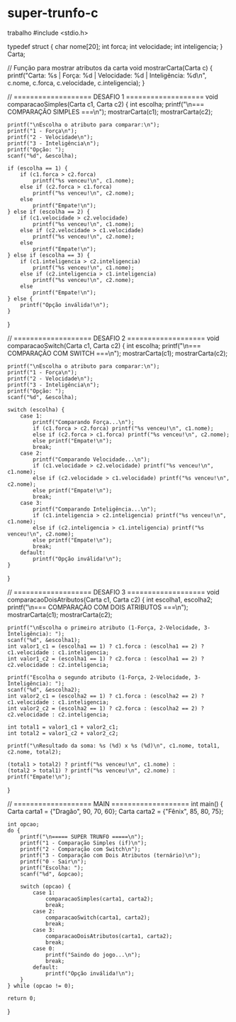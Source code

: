 # super-trunfo-c
trabalho
#include <stdio.h>

typedef struct {
    char nome[20];
    int forca;
    int velocidade;
    int inteligencia;
} Carta;

// Função para mostrar atributos da carta
void mostrarCarta(Carta c) {
    printf("Carta: %s | Força: %d | Velocidade: %d | Inteligência: %d\n",
           c.nome, c.forca, c.velocidade, c.inteligencia);
}

// =================== DESAFIO 1 ===================
void comparacaoSimples(Carta c1, Carta c2) {
    int escolha;
    printf("\n=== COMPARAÇÃO SIMPLES ===\n");
    mostrarCarta(c1);
    mostrarCarta(c2);

    printf("\nEscolha o atributo para comparar:\n");
    printf("1 - Força\n");
    printf("2 - Velocidade\n");
    printf("3 - Inteligência\n");
    printf("Opção: ");
    scanf("%d", &escolha);

    if (escolha == 1) {
        if (c1.forca > c2.forca)
            printf("%s venceu!\n", c1.nome);
        else if (c2.forca > c1.forca)
            printf("%s venceu!\n", c2.nome);
        else
            printf("Empate!\n");
    } else if (escolha == 2) {
        if (c1.velocidade > c2.velocidade)
            printf("%s venceu!\n", c1.nome);
        else if (c2.velocidade > c1.velocidade)
            printf("%s venceu!\n", c2.nome);
        else
            printf("Empate!\n");
    } else if (escolha == 3) {
        if (c1.inteligencia > c2.inteligencia)
            printf("%s venceu!\n", c1.nome);
        else if (c2.inteligencia > c1.inteligencia)
            printf("%s venceu!\n", c2.nome);
        else
            printf("Empate!\n");
    } else {
        printf("Opção inválida!\n");
    }
}

// =================== DESAFIO 2 ===================
void comparacaoSwitch(Carta c1, Carta c2) {
    int escolha;
    printf("\n=== COMPARAÇÃO COM SWITCH ===\n");
    mostrarCarta(c1);
    mostrarCarta(c2);

    printf("\nEscolha o atributo para comparar:\n");
    printf("1 - Força\n");
    printf("2 - Velocidade\n");
    printf("3 - Inteligência\n");
    printf("Opção: ");
    scanf("%d", &escolha);

    switch (escolha) {
        case 1:
            printf("Comparando Força...\n");
            if (c1.forca > c2.forca) printf("%s venceu!\n", c1.nome);
            else if (c2.forca > c1.forca) printf("%s venceu!\n", c2.nome);
            else printf("Empate!\n");
            break;
        case 2:
            printf("Comparando Velocidade...\n");
            if (c1.velocidade > c2.velocidade) printf("%s venceu!\n", c1.nome);
            else if (c2.velocidade > c1.velocidade) printf("%s venceu!\n", c2.nome);
            else printf("Empate!\n");
            break;
        case 3:
            printf("Comparando Inteligência...\n");
            if (c1.inteligencia > c2.inteligencia) printf("%s venceu!\n", c1.nome);
            else if (c2.inteligencia > c1.inteligencia) printf("%s venceu!\n", c2.nome);
            else printf("Empate!\n");
            break;
        default:
            printf("Opção inválida!\n");
    }
}

// =================== DESAFIO 3 ===================
void comparacaoDoisAtributos(Carta c1, Carta c2) {
    int escolha1, escolha2;
    printf("\n=== COMPARAÇÃO COM DOIS ATRIBUTOS ===\n");
    mostrarCarta(c1);
    mostrarCarta(c2);

    printf("\nEscolha o primeiro atributo (1-Força, 2-Velocidade, 3-Inteligência): ");
    scanf("%d", &escolha1);
    int valor1_c1 = (escolha1 == 1) ? c1.forca : (escolha1 == 2) ? c1.velocidade : c1.inteligencia;
    int valor1_c2 = (escolha1 == 1) ? c2.forca : (escolha1 == 2) ? c2.velocidade : c2.inteligencia;

    printf("Escolha o segundo atributo (1-Força, 2-Velocidade, 3-Inteligência): ");
    scanf("%d", &escolha2);
    int valor2_c1 = (escolha2 == 1) ? c1.forca : (escolha2 == 2) ? c1.velocidade : c1.inteligencia;
    int valor2_c2 = (escolha2 == 1) ? c2.forca : (escolha2 == 2) ? c2.velocidade : c2.inteligencia;

    int total1 = valor1_c1 + valor2_c1;
    int total2 = valor1_c2 + valor2_c2;

    printf("\nResultado da soma: %s (%d) x %s (%d)\n", c1.nome, total1, c2.nome, total2);

    (total1 > total2) ? printf("%s venceu!\n", c1.nome) :
    (total2 > total1) ? printf("%s venceu!\n", c2.nome) :
    printf("Empate!\n");
}

// =================== MAIN ===================
int main() {
    Carta carta1 = {"Dragão", 90, 70, 60};
    Carta carta2 = {"Fênix", 85, 80, 75};

    int opcao;
    do {
        printf("\n===== SUPER TRUNFO =====\n");
        printf("1 - Comparação Simples (if)\n");
        printf("2 - Comparação com Switch\n");
        printf("3 - Comparação com Dois Atributos (ternário)\n");
        printf("0 - Sair\n");
        printf("Escolha: ");
        scanf("%d", &opcao);

        switch (opcao) {
            case 1:
                comparacaoSimples(carta1, carta2);
                break;
            case 2:
                comparacaoSwitch(carta1, carta2);
                break;
            case 3:
                comparacaoDoisAtributos(carta1, carta2);
                break;
            case 0:
                printf("Saindo do jogo...\n");
                break;
            default:
                printf("Opção inválida!\n");
        }
    } while (opcao != 0);

    return 0;
}
